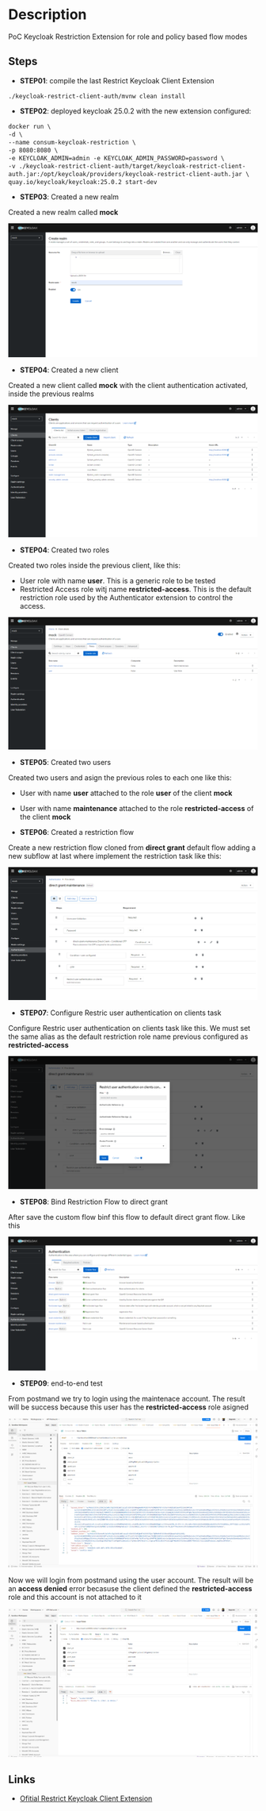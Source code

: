 # Description
PoC Keycloak Restriction Extension for role and policy based flow modes

## Steps

- **STEP01**: compile the last Restrict Keycloak Client Extension

```
./keycloak-restrict-client-auth/mvnw clean install
```

- **STEP02**: deployed keycloak 25.0.2 with the new extension configured:

```
docker run \
-d \
--name consum-keycloak-restriction \
-p 8080:8080 \
-e KEYCLOAK_ADMIN=admin -e KEYCLOAK_ADMIN_PASSWORD=password \
-v ./keycloak-restrict-client-auth/target/keycloak-restrict-client-auth.jar:/opt/keycloak/providers/keycloak-restrict-client-auth.jar \
quay.io/keycloak/keycloak:25.0.2 start-dev
```

- **STEP03**: Created a new realm

Created a new realm called **mock**

![Mock Realm](./images/mock-realm.png "Mock Realm")

- **STEP04**: Created a new client

 Created a new client called **mock** with the client authentication activated, inside the previous realms

![Mock Client](./images/mock-client.png "Mock Client")

- **STEP04**: Created two roles
 
 Created two roles inside the previous client, like this:

 - User role with name **user**. This is a generic role to be tested
 - Restricted Access role witj name **restricted-access**. This is the default restriction role used by the Authenticator extension to control the access.

![Mock Roles](./images/mock-roles.png "Mock Roles")

- **STEP05**: Created two users
 
 Created two users and asign the previous roles to each one like this:

 - User with name **user** attached to the role **user** of the client **mock**
 - User with name **maintenance** attached to the role **restricted-access** of the client **mock**

 - **STEP06**: Created a restriction flow
 
 Create a new restriction flow cloned from **direct grant** default flow adding a new subflow at last where implement the restriction task like this:

![Restriction Flow](./images/restriction-flow.png "Restriction Flow")

- **STEP07**: Configure Restric user authentication on clients task
 
Configure Restric user authentication on clients task like this. We must set the same alias as the default restriction role name previous configured as **restricted-access**

![Restrict User Authentication Configuration](./images/restrict-user-authentication-configuration.png "Restrict User Authentication Configuration")

- **STEP08**: Bind Restriction Flow to direct grant
 
After save the custom flow binf this flow to default direct grant flow. Like this

![Direct Grant Default Flow](./images/direct-grant-default-flow.png "Direct Grant Default Flow")

- **STEP09**: end-to-end test
 
From postmand we try to login using the maintenace account. The result will be success because this user has the **restricted-access** role asigned

![End-to-End maintenance account login](./images/end-to-end-maintenance-login.png "End-to-End maintenance account login")

Now we will login from postmand using the user account. The result will be an **access denied** error becasuse the client defined the **restricted-access** role and this account is not attached to it

![End-to-End user account login](./images/end-to-end-user-login.png "End-to-End user account login")

## Links

- [Ofitial Restrict Keycloak Client Extension](https://github.com/sventorben/keycloak-restrict-client-auth)